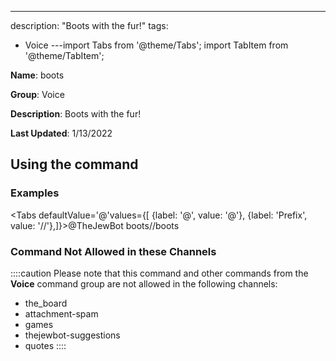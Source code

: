 ---
description: "Boots with the fur!"
tags:
  - Voice
---import Tabs from '@theme/Tabs';
import TabItem from '@theme/TabItem';

**Name**: boots

**Group**: Voice

**Description**: Boots with the fur!

**Last Updated**: 1/13/2022

## Using the command

### Examples
<Tabs defaultValue='@'values={[ {label: '@', value: '@'}, {label: 'Prefix', value: '//'},]}><TabItem value='@'>@TheJewBot boots</TabItem><TabItem value='//'>//boots</TabItem></Tabs>

### Command Not Allowed in these Channels
::::caution Please note that this command and other commands from the **Voice** command group are not allowed in the following channels:
- the_board
- attachment-spam
- games
- thejewbot-suggestions
- quotes
::::